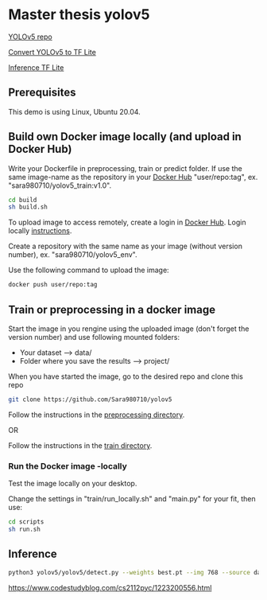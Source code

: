 # Master thesis yolov5

[YOLOv5 repo](https://github.com/ultralytics/yolov5)

[Convert YOLOv5 to TF Lite](https://www.codeproject.com/Articles/5293077/Converting-YOLOv5-PyTorch-Model-Weights-to-TensorF)

[Inference TF Lite](https://www.tensorflow.org/lite/guide/inference)

## Prerequisites
This demo is using Linux, Ubuntu 20.04.

## Build own Docker image locally (and upload in Docker Hub)
Write your Dockerfile in preprocessing, train or predict folder. If use the same image-name as the repository in your [Docker Hub](https://hub.docker.com/) "user/repo:tag", ex. "sara980710/yolov5_train:v1.0". 
````bash
cd build
sh build.sh
````
To upload image to access remotely, create a login in [Docker Hub](https://hub.docker.com/). 
Login locally [instructions](https://docs.docker.com/engine/reference/commandline/login/).

Create a repository with the same name as your image (without version number), ex. "sara980710/yolov5_env". 

Use the following command to upload the image:
````bash
docker push user/repo:tag
````

## Train or preprocessing in a docker image
Start the image in you rengine using the uploaded image (don't forget the version number) and use following mounted folders:
* Your dataset --> data/
* Folder where you save the results --> project/

When you have started the image, go to the desired repo and clone this repo
````bash
git clone https://github.com/Sara980710/yolov5
````
Follow the instructions in the [preprocessing directory](https://github.com/Sara980710/yolov5/tree/main/preprocessing).

  OR
  
Follow the instructions in the [train directory](https://github.com/Sara980710/yolov5/tree/main/train). 

### Run the Docker image -locally
Test the image locally on your desktop. 

Change the settings in "train/run_locally.sh" and "main.py" for your fit, then use:

````bash
cd scripts
sh run.sh
````

## Inference
````bash
python3 yolov5/yolov5/detect.py --weights best.pt --img 768 --source dataset/test_v2/ --project dataset/
````

https://www.codestudyblog.com/cs2112pyc/1223200556.html

